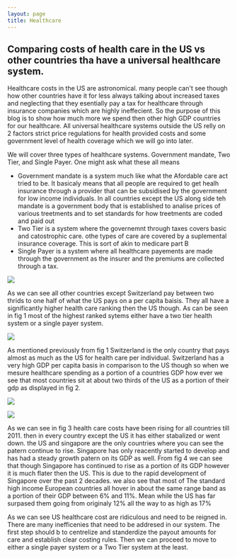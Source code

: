 ```yaml
---
layout: page
title: Healthcare
---
```


## Comparing costs of health care in the US vs other countries tha have a universal healthcare system.

Healthcare costs in the US are astronomical. many people can't see though how other countries have it for less always talking about increased taxes and neglecting that they esentially pay a tax for healthcare through insurance companies which are highly ineffecient. So the purpose of this blog is to show how much more we spend then other high GDP countries for our healthcare. All universal healthcare systems outside the US relly on 2 factors strict price regulations for health provided costs and some government level of health coverage which we will go into later.

We will cover three types of healthcare systems.  Government mandate, Two Tier, and Single Payer.  One might ask what these all means
* Government mandate is a system much like what the Afordable care act tried to be. It basicaly means that all people are required to get healh insurance through a provider that can be subsidised by the government for low income individuals.  In all countries except the US along side teh mandate is a government body that is established to analise prices of various treetments and to set standards for how treetments are coded and paid out
* Two Tier is a system where the governemnt through taxes covers basic and catostrophic care.  othe types of care are covered by a suplemental insurance coverage.  This is sort of akin to medicare part B
* Single Payer is a system where all healthcare payements are made through the government as the insurer and the premiums are collected through a tax. 

![](https://raw.githubusercontent.com/Indrejue/Indrejue.github.io/master/health%20care%20fig1.png)

As we can see all other countries except Switzerland pay between two thrids to one half of what the US pays on a per capita baisis.  They all have a significantly higher health care ranking then the US though. As can be seen in fig 1  most of the highest ranked sytems either have a two tier health system or a single payer system. 

![](https://raw.githubusercontent.com/Indrejue/Indrejue.github.io/master/health%20care%20fig2.png)

As mentioned previously from fig 1 Switzerland is the only country that pays almost as much as the US for health care per individual.  Switzerland has a very high GDP per capita basis in comparison to the US though so when we mesure healthcare spending as a portion of a countries GDP how ever we see that most countries sit at about two thirds of the US as a portion of their gdp as displayed in fig 2.

![](https://raw.githubusercontent.com/Indrejue/Indrejue.github.io/master/health%20care%20fig3.png)

![](https://raw.githubusercontent.com/Indrejue/Indrejue.github.io/master/health%20care%20fig4.png)

As we can see in fig 3 health care costs have been rising for all countries till 2011.  then in every country except the US it has either stabalized or went down.  the US and singapore are the only countries where you can see the patern continue to rise.  Singapore has only reacently started to develop and has had a steady growth patern on its GDP as well.  From fig 4 we can see that though Singapore has continued to rise as a portion of its GDP however it is much flater then the US.  This is due to the rapid development of Singapore over the past 2 decades.  we also see that most of The standard high income European countries all hover in about the same range band as a portion of their GDP between 6% and 11%.  Mean while the US has far surpased them going from originaly 12% all the way to as high as 17%

As we can see US healthcare cost are ridiculous and need to be reigned in.  There are many inefficenies that need to be addresed in our system.  The first step should b to centrelize and standerdize the payout amounts for care and establish clear costing rules.  Then we can proceed to move to either a single payer system or a Two Tier system at the least.
